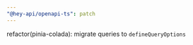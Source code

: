```yaml
---
"@hey-api/openapi-ts": patch
---
```



refactor(pinia-colada): migrate queries to `defineQueryOptions`
